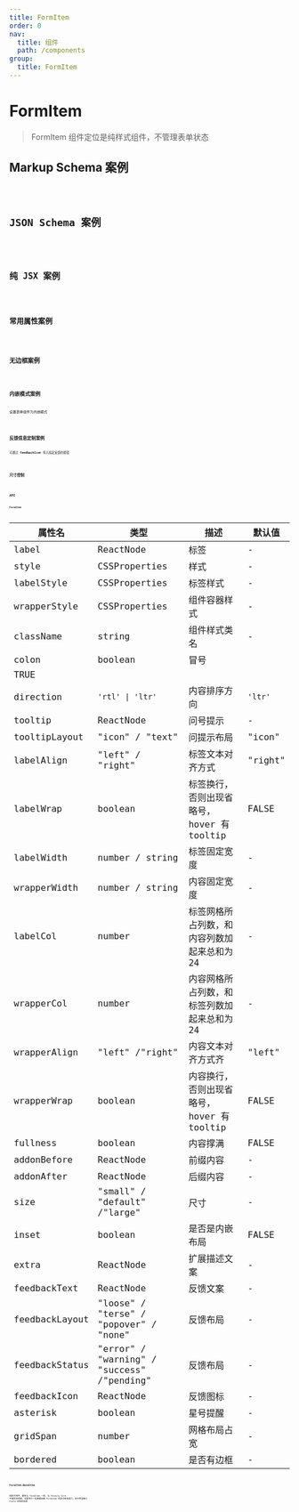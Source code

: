 ```yaml
---
title: FormItem
order: 0
nav:
  title: 组件
  path: /components
group:
  title: FormItem
---
```


# FormItem

> FormItem 组件定位是纯样式组件，不管理表单状态

## Markup Schema 案例

<code src="./demo/index_1.tsx" />

## JSON Schema 案例

<code src="./demo/index_2.tsx" />

## 纯 JSX 案例

<code src="./demo/index_3.tsx" />

## 常用属性案例

<code src="./demo/index_4.tsx" />

## 无边框案例

<code src="./demo/index_5.tsx" />

## 内嵌模式案例

设置表单组件为内嵌模式

<code src="./demo/index_6.tsx" />

## 反馈信息定制案例

可通过 **feedbackIcon** 传入指定反馈的按钮

<code src="./demo/index_7.tsx" />

## 尺寸控制

<code src="./demo/index_8.tsx" />

## API

### FormItem

| 属性名         | 类型                                       | 描述                                        | 默认值  |
| -------------- | ------------------------------------------ | ------------------------------------------- | ------- |
| label          | ReactNode                                  | 标签                                        | -       |
| style          | CSSProperties                              | 样式                                        | -       |
| labelStyle     | CSSProperties                              | 标签样式                                    | -       |
| wrapperStyle   | CSSProperties                              | 组件容器样式                                | -       |
| className      | string                                     | 组件样式类名                                | -       |
| colon          | boolean                                    | 冒号                                        | 
TRUE    |
| direction      | `'rtl' \| 'ltr'`                           | 内容排序方向                                 | `'ltr'` |
| tooltip        | ReactNode                                  | 问号提示                                    | -       |
| tooltipLayout  | "icon" / "text"                            | 问提示布局                                  | "icon"  |
| labelAlign     | "left" / "right"                           | 标签文本对齐方式                            | "right" |
| labelWrap      | boolean                                    | 标签换⾏，否则出现省略号，hover 有 tooltip  | FALSE   |
| labelWidth     | number / string                            | 标签固定宽度                                | -       |
| wrapperWidth   | number / string                            | 内容固定宽度                                | -       |
| labelCol       | number                                     | 标签⽹格所占列数，和内容列数加起来总和为 24 | -       |
| wrapperCol     | number                                     | 内容⽹格所占列数，和标签列数加起来总和为 24 | -       |
| wrapperAlign   | "left" /"right"                            | 内容文本对齐方式⻬                          | "left"  |
| wrapperWrap    | boolean                                    | 内容换⾏，否则出现省略号，hover 有 tooltip  | FALSE   |
| fullness       | boolean                                    | 内容撑满                                    | FALSE   |
| addonBefore    | ReactNode                                  | 前缀内容                                    | -       |
| addonAfter     | ReactNode                                  | 后缀内容                                    | -       |
| size           | "small" / "default" /"large"               | 尺⼨                                        | -       |
| inset          | boolean                                    | 是否是内嵌布局                              | FALSE   |
| extra          | ReactNode                                  | 扩展描述⽂案                                | -       |
| feedbackText   | ReactNode                                  | 反馈⽂案                                    | -       |
| feedbackLayout | "loose" / "terse" / "popover" / "none"     | 反馈布局                                    | -       |
| feedbackStatus | "error" / "warning" / "success" /"pending" | 反馈布局                                    | -       |
| feedbackIcon   | ReactNode                                  | 反馈图标                                    | -       |
| asterisk       | boolean                                    | 星号提醒                                    | -       |
| gridSpan       | number                                     | ⽹格布局占宽                                | -       |
| bordered       | boolean                                    | 是否有边框                                  | -       |

### FormItem.BaseItem

纯样式组件，属性与 FormItem 一样，与 Formily Core 不做状态桥接，主要用于一些需要依赖 FormItem 的样式布局能力，但不希望接入 Field 状态的场景
